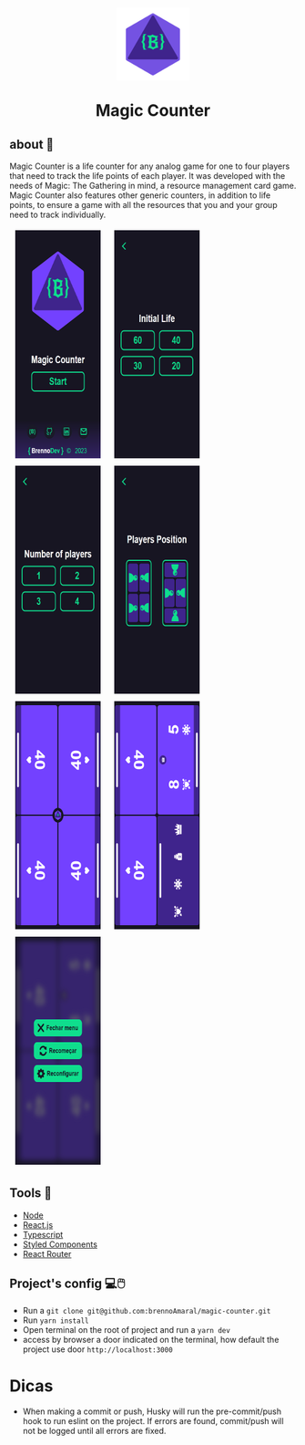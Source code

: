 <h1 align="center">
  <img src="/public/icon/icon_x128.png">
  <p>Magic Counter<p>
</h1>

## about 📙
  Magic Counter is a life counter for any analog game for one to four players that need to track the life points of each player. It was developed with the needs of Magic: The Gathering in mind, a resource management card game. Magic Counter also features other generic counters, in addition to life points, to ensure a game with all the resources that you and your group need to track individually.


<section>
<style>
    .containerImg{
      display: flex;
      justify-content: center;
      align-items: center;
      max-width: 100%;
    }
    .styleImg{
      margin: 5px 10px;
      width: 150px;
    }
</style>
  <div >
    <img class="styleImg" width="200" height="400" src="/public/images/image1.png">
    <img class="styleImg" width="200" height="400" src="/public/images/image2.png">
    <img class="styleImg" width="200" height="400" src="/public/images/image3.png">
    <img class="styleImg" width="200" height="400" src="/public/images/image4.png">
    <img class="styleImg" width="200" height="400" src="/public/images/image5.png">
    <img class="styleImg" width="200" height="400" src="/public/images/image6.png">
    <img class="styleImg" width="200" height="400" src="/public/images/image7.png">
  </div>
</section>

## Tools 🔨
- [Node](https://nodejs.org/en)
- [React.js](https://react.dev/)
- [Typescript](https://www.typescriptlang.org/)
- [Styled Components](https://styled-components.com/)
- [React Router](https://reactrouter.com/en/main)


## Project's config 💻🖱️
 - Run a `git clone git@github.com:brennoAmaral/magic-counter.git`
 - Run `yarn install`
 - Open terminal on the root of project and run a  `yarn dev`
 - access by browser a door indicated on the terminal, how default the project use door `http://localhost:3000`

# Dicas 
 - When making a commit or push, Husky will run the pre-commit/push hook to run eslint on the project. If errors are found, commit/push will not be logged until all errors are fixed.
